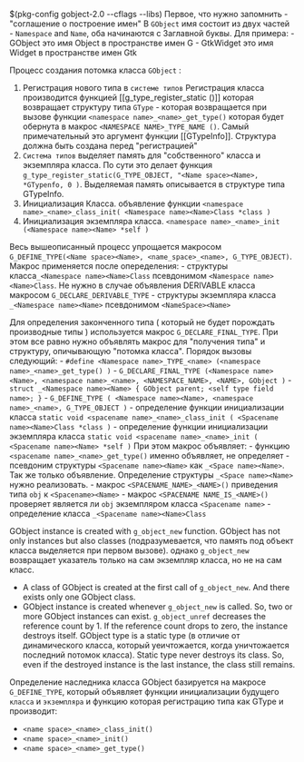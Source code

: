 $(pkg-config gobject-2.0 --cflags --libs)
Первое, что нужно запомнить - "соглашение о построение имен"
	В `GObject` имя состоит из двух частей - `Namespace` and `Name`, оба начинаются с Заглавной буквы. Для примера:
	 - GObject это имя Object в пространстве имен G
	 - GtkWidget это имя Widget в пространстве имен Gtk

Процесс создания потомка класса `GObject` :
1. Регистрация нового типа в `системе типов`
	 Регистрация класса производится функцией [[g_type_register_static ()]] которая возвращает структуру типа `GType` - которая возвращается при вызове функции `<namespace name>_<name>_get_type()` которая будет обернута в макрос `<NAMESPACE NAME>_TYPE_NAME ()`. 
	Cамый примечательный это аргумент функции [[GTypeInfo]]. Структура должна быть создана перед "регистрацией"
2. `Система типов` выделяет память для "собственного" класса и экземпляра класса. По сути это делает функция `g_type_register_static(G_TYPE_OBJECT, "<Name space><Name>, *GTypenfo, 0 )`. Выделяемая память описывается в структуре типа GTypeInfo.
3. Инициализация Класса. объявление функции `<namespace name>_<name>_class_init( <Namespace name><Name>Class *class )`
4. Инициализация экземпляра класса. `<namespace name>_<name>_init (<Namespace name><Name> *self )`

Весь вышеописанный процесс упрощается макросом `G_DEFINE_TYPE(<Name space><Name>, <name_space>_<name>, G_TYPE_OBJECT)`. 	
	Макрос применяется после опеределения:
	 -  структуры класса`_<Namespace name><Name>Class` псевдонимом `<Namespace name><Name>Class`. Не нужно в случае объявления DERIVABLE класса макросом `G_DECLARE_DERIVABLE_TYPE`
	 - структуры экземпляра класса `_<Namespace name><Name>` псевдонимом `<NameSpace><Name>`

Для определения законченного типа ( который не будет порождать производные типы ) используется макрос `G_DECLARE_FINAL_TYPE`.
	При этом все равно нужно объявлять макрос для "получения типа" и структуру, опичывающую "потомка класса". Порядок вызовы следующий:
	  - `#define <Namespace name>_TYPE_<name> (<namespace name>_<name>_get_type() )`
	  - `G_DECLARE_FINAL_TYPE (<Namespace name><Name>, <namespace name>_<name>, <NAMESPACE_NAME>, <NAME>, GObject )`
	  - `struct _<Namespace name><Name> { GObject parent; <self type field name>; }`
	  - `G_DEFINE_TYPE ( <Namespace name><Name>, <namespace name>_<name>, G_TYPE_OBJECT )`
	  - определение функции инициализации класса `static void <spacename name>_<name>_class_init ( <Spacename name><Name>Class *class )`
	  - определение функции инициализации экземпляра класса `static void <spacename name>_<name>_init ( <Spacename name><Name> *self )`
	При этом макрос объявляет:
	  - функцию `<spacename name>_<name>_get_type()` именно объявляет, не определяет
	  - псевдоним структуры `<Spacename name><Name>` как `_<Space name><Name>`. Так же только объявление. Определение структуры `_<Space name><Name>` нужно реализовать.
	  - макрос `<SPACENAME_NAME>_<NAME>()` приведения типа `obj` к `<Spacename><Name>`
	  - макрос `<SPACENAME NAME_IS_<NAME>()` проверяет является ли `obj` экземпляром класса `<Spacename name>`
	  - определение класса `_<Spacename name><Name>Class`

GObject instance is created with `g_object_new` function. GObject has not only instances but also classes (подразумевается, что память под объект класса выделяется при первом вызове). однако `g_object_new` возвращает указатель только на сам экземпляр класса, но не на сам класс.
- A class of GObject is created at the first call of `g_object_new`. And there exists only one GObject class.
- GObject instance is created whenever `g_object_new` is called. So, two or more GObject instances can exist.
`g_object_unref` decreases the reference count by 1. If the reference count drops to zero, the instance destroys itself.
GObject type is a static type (в отличие от динамического класса, который уеичтожается, когда уничтожается последний потомок класса). Static type never destroys its class. So, even if the destroyed instance is the last instance, the class still remains.

Определение наследника класса GObject базируется на макросе `G_DEFINE_TYPE`, который объявляет функции инициализации будущего `класса` и `экземпляра` и функцию которая регистрацию типа как GType и производит:
 - `<name space>_<name>_class_init()`
 - `<name space>_<name>_init()`
 - `<name space>_<name>_get_type()`
